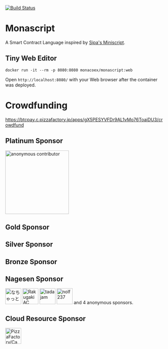 [![Build Status](https://monaco-ex.visualstudio.com/monascript/_apis/build/status/monascript-Maven-CI?branchName=master)](https://monaco-ex.visualstudio.com/monascript/_build/latest?definitionId=3&branchName=master)

# Monascript

A Smart Contract Language inspired by [Sipa's Miniscript](http://bitcoin.sipa.be/miniscript/miniscript.html). 

## Tiny Web Editor

```
docker run -it --rm -p 8080:8080 monacoex/monascript:web 
```

Open `http://localhost:8080/` with your Web browser after the container was deployed.

# Crowdfunding

https://btcpay.c.pizzafactory.jp/apps/gX5PESYVFDr9AL1vMo76ToaiDU3/crowdfund

## Platinum Sponsor

<a href="#"><img src="https://user-images.githubusercontent.com/16408160/62019275-1c394880-b1f9-11e9-93c1-c4c6fec3b064.png" width="200px" height="200px" title="anonymous contributor"></a>

## Gold Sponsor

## Silver Sponsor

## Bronze Sponsor

## Nagesen Sponsor

<a href="https://twitter.com/nachat_dayo"><img src="https://pbs.twimg.com/profile_images/780411805327699968/3G2c4h22_400x400.jpg" width="50px" height="50px" title="なちゃっと"></a>
<a href="https://twitter.com/rkgk_ac"><img src="https://pbs.twimg.com/profile_images/1020216425359659008/-eFijqMl_400x400.jpg" width="50px" height="50px" title="Rakugaki AC"></a>
<a href="https://twitter.com/tadajam"><img  src="https://pbs.twimg.com/profile_images/754421235665154048/nKIZB550_400x400.jpg" width="50px" height="50px" title="tadajam"></a>
<a href="https://twitter.com/flon732"><img  src="https://i.imgur.com/x8EVCEI.png" width="50px" height="50px" title="nolf237"></a>
and 4 anonymous sponsors.

## Cloud Resource Sponsor

<a href="https://twitter.com/PizzaFactoryIDE/"><img src="https://pbs.twimg.com/profile_images/1130423906647470080/JR90577T_400x400.png" width="50px" height="50px" title="PizzaFactory/Camino"></a>
